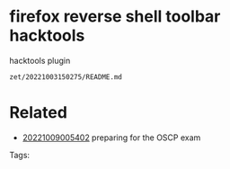# firefox reverse shell toolbar hacktools
hacktools plugin

` zet/20221003150275/README.md `

# Related

- [20221009005402](/zet/20221009005402/README.md) preparing for the OSCP exam

Tags:

    
